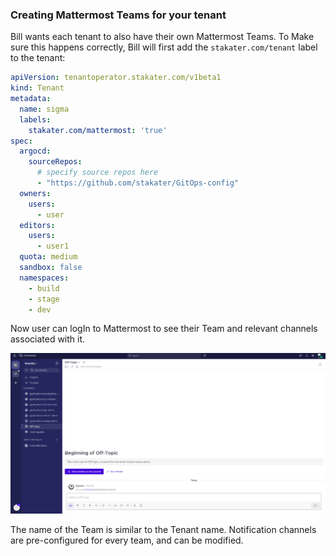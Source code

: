 ### Creating Mattermost Teams for your tenant

Bill wants each tenant to also have their own Mattermost Teams. To Make sure this happens correctly, Bill will first add the `stakater.com/tenant` label to the tenant:

```yaml
apiVersion: tenantoperator.stakater.com/v1beta1
kind: Tenant
metadata:
  name: sigma
  labels:
    stakater.com/mattermost: 'true'
spec:
  argocd:
    sourceRepos:
      # specify source repos here
      - "https://github.com/stakater/GitOps-config"
  owners:
    users:
      - user
  editors:
    users:
      - user1
  quota: medium
  sandbox: false
  namespaces:
    - build
    - stage
    - dev
```

Now user can logIn to Mattermost to see their Team and relevant channels associated with it.

![image](./../images/mattermost-tenant-team.png)

The name of the Team is similar to the Tenant name. Notification channels are pre-configured for every team, and can be modified.
